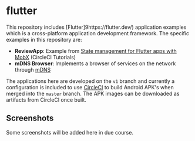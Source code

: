 # flutter

This repository includes [Flutter]9https://flutter.dev/) application examples which is a cross-platform application development framework. The specific examples in this repository are:

* __ReviewApp__: Example from [State management for Flutter apps with MobX](https://circleci.com/blog/state-management-for-flutter-apps-with-mobx/) (CircleCI Tutorials)
* __mDNS Browser__: Implements a browser of services on the network through [mDNS](https://en.wikipedia.org/wiki/Multicast_DNS)

The applications here are developed on the `v1` branch and currently a configuration is included to use [CircleCI](https://circleci.com/) to build Android APK's when merged into the `master` branch. The APK images can be downloaded as artifacts from CircleCI once built.

## Screenshots

Some screenshots will be added here in due course.



